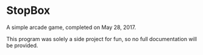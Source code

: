 # StopBox
A simple arcade game, completed on May 28, 2017.

This program was solely a side project for fun, so no full documentation will be provided.
